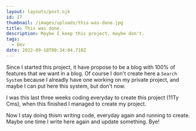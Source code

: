 ```yaml
---
layout: layouts/post.njk
id: 17
thumbnail: /images/uploads/this-was-done.jpg
title: This was done.
description: Maybe I keep this project, maybe don't.
tags:
  - Dev
date: 2022-09-18T00:34:04.710Z
---
```

Since I started this project, it have propose to be a blog with 100% of features that we want in a blog. Of course I don't create here a `Search System` because I alreadly have one working on my private project, and maybe I can put here this system, but don't now.

I was this last three weeks coding everyday to create this project (11Ty Cms), when this finished I managed to create my project.

Now I stay doing thism writing code, everyday again and running to create. Maybe one time I write here again and update something. Bye!